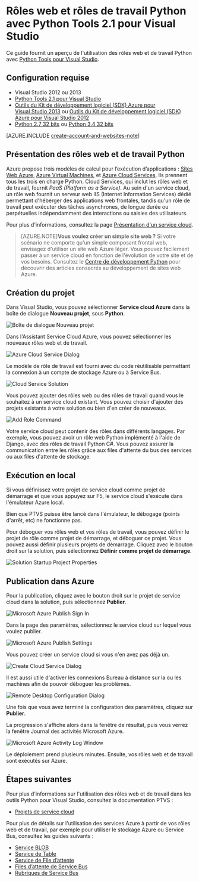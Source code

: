 <properties
	pageTitle="Rôles web et rôles de travail Python avec Python Tools 2.1 pour Visual Studio"
	description="Présentation des outils Python pour Visual Studio pour la création de services cloud Azure comprenant des rôles web et de travail."
	services=""
	documentationCenter="python"
	authors="huguesv"
	manager="wpickett"
	editor=""/>

<tags
	ms.service="cloud-services"
	ms.workload="tbd"
	ms.tgt_pltfrm="na"
	ms.devlang="python"
	ms.topic="get-started-article" 
	ms.date="02/09/2015"
	ms.author="huvalo"/>




# Rôles web et rôles de travail Python avec Python Tools 2.1 pour Visual Studio

Ce guide fournit un aperçu de l'utilisation des rôles web et de travail Python avec [Python Tools pour Visual Studio][].

## Configuration requise

 - Visual Studio 2012 ou 2013
 - [Python Tools 2.1 pour Visual Studio][]
 - [Outils du Kit de développement logiciel (SDK) Azure pour Visual Studio 2013][] ou [Outils du Kit de développement logiciel (SDK) Azure pour Visual Studio 2012][]
 - [Python 2.7 32 bits][] ou [Python 3.4 32 bits][]

[AZURE.INCLUDE [create-account-and-websites-note](../includes/create-account-and-websites-note.md)]

## Présentation des rôles web et de travail Python

Azure propose trois modèles de calcul pour l’exécution d’applications : [Sites Web Azure][execution model-web sites], [Azure Virtual Machines][execution model-vms], et [Azure Cloud Services][execution model-cloud services]. Ils prennent tous les trois en charge Python. Cloud Services, qui inclut les rôles web et de travail, fournit *PaaS (Platform as a Service)*. Au sein d'un service cloud, un rôle web fournit un serveur web IIS (Internet Information Services) dédié permettant d'héberger des applications web frontales, tandis qu'un rôle de travail peut exécuter des tâches asynchrones, de longue durée ou perpétuelles indépendamment des interactions ou saisies des utilisateurs.

Pour plus d'informations, consultez la page [Présentation d'un service cloud].

> [AZURE.NOTE]**Vous voulez créer un simple site web ?** Si votre scénario ne comporte qu'un simple composant frontal web, envisagez d'utiliser un site web Azure léger. Vous pouvez facilement passer à un service cloud en fonction de l'évolution de votre site et de vos besoins. Consultez le <a href="/develop/python/">Centre de développement Python</a> pour découvrir des articles consacrés au développement de sites web Azure. <br />


## Création du projet

Dans Visual Studio, vous pouvez sélectionner **Service cloud Azure** dans la boîte de dialogue **Nouveau projet**, sous **Python**.

![Boîte de dialogue Nouveau projet](./media/cloud-services-python-ptvs/new-project-cloud-service.png)

Dans l'Assistant Service Cloud Azure, vous pouvez sélectionner les nouveaux rôles web et de travail.

![Azure Cloud Service Dialog](./media/cloud-services-python-ptvs/new-service-wizard.png)

Le modèle de rôle de travail est fourni avec du code réutilisable permettant la connexion à un compte de stockage Azure ou à Service Bus.

![Cloud Service Solution](./media/cloud-services-python-ptvs/worker.png)

Vous pouvez ajouter des rôles web ou des rôles de travail quand vous le souhaitez à un service cloud existant. Vous pouvez choisir d'ajouter des projets existants à votre solution ou bien d'en créer de nouveaux.

![Add Role Command](./media/cloud-services-python-ptvs/add-new-or-existing-role.png)

Votre service cloud peut contenir des rôles dans différents langages. Par exemple, vous pouvez avoir un rôle web Python implémenté à l'aide de Django, avec des rôles de travail Python C#. Vous pouvez assurer la communication entre les rôles grâce aux files d'attente du bus des services ou aux files d'attente de stockage.

## Exécution en local

Si vous définissez votre projet de service cloud comme projet de démarrage et que vous appuyez sur F5, le service cloud s'exécute dans l'émulateur Azure local.

Bien que PTVS puisse être lancé dans l'émulateur, le débogage (points d'arrêt, etc) ne fonctionne pas.

Pour déboguer vos rôles web et vos rôles de travail, vous pouvez définir le projet de rôle comme projet de démarrage, et déboguer ce projet. Vous pouvez aussi définir plusieurs projets de démarrage. Cliquez avec le bouton droit sur la solution, puis sélectionnez **Définir comme projet de démarrage**.

![Solution Startup Project Properties](./media/cloud-services-python-ptvs/startup.png)

## Publication dans Azure

Pour la publication, cliquez avec le bouton droit sur le projet de service cloud dans la solution, puis sélectionnez **Publier**.

![Microsoft Azure Publish Sign In](./media/cloud-services-python-ptvs/publish-sign-in.png)

Dans la page des paramètres, sélectionnez le service cloud sur lequel vous voulez publier.

![Microsoft Azure Publish Settings](./media/cloud-services-python-ptvs/publish-settings.png)

Vous pouvez créer un service cloud si vous n'en avez pas déjà un.

![Create Cloud Service Dialog](./media/cloud-services-python-ptvs/publish-create-cloud-service.png)

Il est aussi utile d'activer les connexions Bureau à distance sur la ou les machines afin de pouvoir déboguer les problèmes.

![Remote Desktop Configuration Dialog](./media/cloud-services-python-ptvs/publish-remote-desktop-configuration.png)

Une fois que vous avez terminé la configuration des paramètres, cliquez sur **Publier**.

La progression s'affiche alors dans la fenêtre de résultat, puis vous verrez la fenêtre Journal des activités Microsoft Azure.

![Microsoft Azure Activity Log Window](./media/cloud-services-python-ptvs/publish-activity-log.png)

Le déploiement prend plusieurs minutes. Ensuite, vos rôles web et de travail sont exécutés sur Azure.

## Étapes suivantes

Pour plus d'informations sur l'utilisation des rôles web et de travail dans les outils Python pour Visual Studio, consultez la documentation PTVS :

- [Projets de service cloud][]

Pour plus de détails sur l'utilisation des services Azure à partir de vos rôles web et de travail, par exemple pour utiliser le stockage Azure ou Service Bus, consultez les guides suivants :

- [Service BLOB][]
- [Service de Table][]
- [Service de File d’attente][]
- [Files d’attente de Service Bus][]
- [Rubriques de Service Bus][]


<!--Link references-->

[Présentation d'un service cloud]: /manage/services/cloud-services/what-is-a-cloud-service/
[execution model-web sites]: fundamentals-application-models.md#WebSites
[execution model-vms]: fundamentals-application-models.md#VMachine
[execution model-cloud services]: fundamentals-application-models.md#CloudServices
[Python Developer Center]: /develop/python/

[Service BLOB]: storage-python-how-to-use-blob-storage.md
[Service de File d’attente]: storage-python-how-to-use-queue-storage.md
[Service de Table]: storage-python-how-to-use-table-storage.md
[Files d’attente de Service Bus]: service-bus-python-how-to-use-queues.md
[Rubriques de Service Bus]: service-bus-python-how-to-use-topics-subscriptions.md


<!--External Link references-->

[Python Tools pour Visual Studio]: http://aka.ms/ptvs
[Python Tools for Visual Studio Documentation]: http://pytools.codeplex.com/documentation
[Projets de service cloud]: http://pytools.codeplex.com/wikipage?title=Features%20Cloud%20Project

[Python Tools 2.1 pour Visual Studio]: http://go.microsoft.com/fwlink/?LinkId=517189
[Outils du Kit de développement logiciel (SDK) Azure pour Visual Studio 2013]: http://go.microsoft.com/fwlink/?LinkId=323510
[Outils du Kit de développement logiciel (SDK) Azure pour Visual Studio 2012]: http://go.microsoft.com/fwlink/?LinkId=323511
[Python 2.7 32 bits]: http://go.microsoft.com/fwlink/?LinkId=517190
[Python 3.4 32 bits]: http://go.microsoft.com/fwlink/?LinkId=517191

<!---HONumber=July15_HO1-->